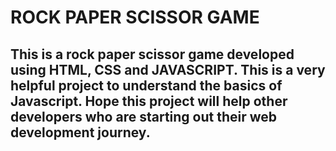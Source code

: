 # **ROCK PAPER SCISSOR GAME**

## This is a rock paper scissor game developed using HTML, CSS and JAVASCRIPT. This is a very helpful project to understand the basics of Javascript. Hope this project will help other developers who are starting out their web development journey.
